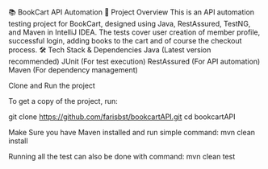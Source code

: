 📚 BookCart API Automation
📝 Project Overview
This is an API automation testing project for BookCart, designed using Java, RestAssured, TestNG, and Maven in IntelliJ IDEA. The tests cover user creation of member profile, successful login, adding books to the cart and of course the checkout process.
🛠️ Tech Stack & Dependencies
Java (Latest version recommended)
JUnit (For test execution)
RestAssured (For API automation)
Maven (For dependency management)

Clone and Run the project 

To get a copy of the project, run:

git clone https://github.com/farisbst/bookcartAPI.git
cd bookcartAPI

Make Sure you have Maven installed and run simple command:
mvn clean install

Running all the test can also be done with command:
mvn clean test
